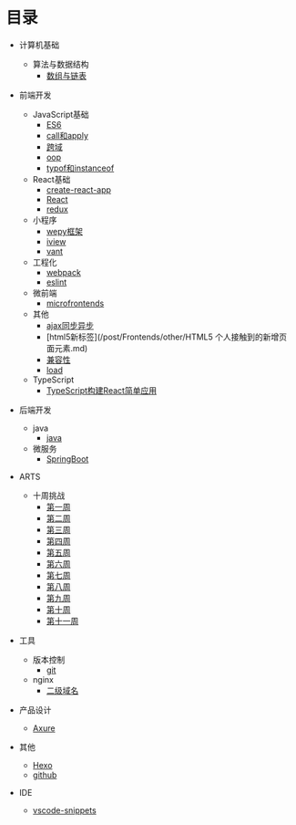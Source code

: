 # 目录

* 计算机基础
  * 算法与数据结构
    * [数组与链表](/post/DataStructure/ArrayLinkedList.md)

* 前端开发
  * JavaScript基础
    * [ES6](/post/Frontends/JavaScript/ES6.md)
    * [call和apply](/post/Frontends/JavaScript/JavaScript中call和apply的理解.md)
    * [跨域](/post/Frontends/JavaScript/JavaScript跨域.md)
    * [oop](/post/Frontends/JavaScript/JavaScript面向对象.md)
    * [typof和instanceof](/post/Frontends/JavaScript/JavaScript中typeof与instanceof的区别.md)
  * React基础
    * [create-react-app](/post/Frontends/React/create-react-app.md)
    * [React](/post/Frontends/React/react1.md)
    * [redux](/post/Frontends/React/redux.md)
  * 小程序
    * [wepy框架](/post/Frontends/MiniProgarm/wepy.md)
    * [iview](/post/Frontends/MiniProgarm/iview-webapp.md)
    * [vant](/post/Frontends/MiniProgarm/vant.md)
  * 工程化
    * [webpack](/post/Project/webpack.md)
    * [eslint](/post/Project/eslint.md)
  * 微前端
    * [microfrontends](/post/Frontends/microfrontends.md)
  * 其他
    * [ajax同步异步](/post/Frontends/other/AJAX同步与异步请求.md)
    * [html5新标签](/post/Frontends/other/HTML5 个人接触到的新增页面元素.md)
    * [兼容性](/post/Frontends/other/一些兼容性问题.md)
    * [load](/post/Frontends/other/关于页面加载,seo,post,get.md)
  * TypeScript
    * [TypeScript构建React简单应用](/post/Frontends/TypeScript/TypeScript-React-Starter.md)
  
* 后端开发
  * java
    * [java]('/post/Backends/Java.md')
  * 微服务
    * [SpringBoot](/post/Backends/SpringBoot.md)
  
* ARTS
  * 十周挑战
    * [第一周](/post/ARTS/week1.md)
    * [第二周](/post/ARTS/week2.md)
    * [第三周](/post/ARTS/week3.md)
    * [第四周](/post/ARTS/week4.md)
    * [第五周](/post/ARTS/week5.md)
    * [第六周](/post/ARTS/week6.md)
    * [第七周](/post/ARTS/week7.md)
    * [第八周](/post/ARTS/week8.md)
    * [第九周](/post/ARTS/week9.md)
    * [第十周](/post/ARTS/week10.md)
    * [第十一周](/post/ARTS/week11.md)
  
* 工具
  * 版本控制
    * [git](/post/Version/git.md)
  * nginx
    * [二级域名](/post/ECS/secondaryDomain.md)

* 产品设计
  * [Axure](/post/Tools/axure.md)

* 其他
  * [Hexo](/post/Study/hexo.md)
  * [github](/post/Tools/github.md)

* IDE
  * [vscode-snippets](/post/IDE/vscode/code-snippets.md)